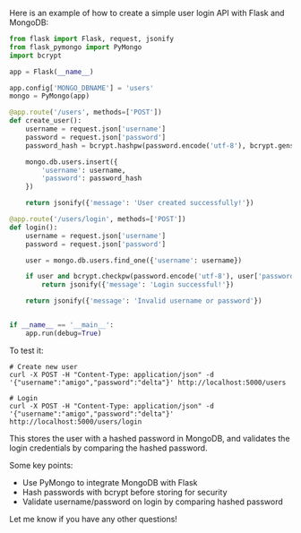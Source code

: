 Here is an example of how to create a simple user login API with Flask and MongoDB:

```python
from flask import Flask, request, jsonify
from flask_pymongo import PyMongo
import bcrypt

app = Flask(__name__)

app.config['MONGO_DBNAME'] = 'users'
mongo = PyMongo(app)

@app.route('/users', methods=['POST'])
def create_user():
    username = request.json['username']
    password = request.json['password']
    password_hash = bcrypt.hashpw(password.encode('utf-8'), bcrypt.gensalt())

    mongo.db.users.insert({
        'username': username,
        'password': password_hash 
    })

    return jsonify({'message': 'User created successfully!'})

@app.route('/users/login', methods=['POST'])  
def login():
    username = request.json['username'] 
    password = request.json['password']

    user = mongo.db.users.find_one({'username': username})

    if user and bcrypt.checkpw(password.encode('utf-8'), user['password']):
        return jsonify({'message': 'Login successful!'})

    return jsonify({'message': 'Invalid username or password'})


if __name__ == '__main__':
    app.run(debug=True)
```

To test it:

```
# Create new user
curl -X POST -H "Content-Type: application/json" -d '{"username":"amigo","password":"delta"}' http://localhost:5000/users

# Login
curl -X POST -H "Content-Type: application/json" -d '{"username":"amigo","password":"delta"}' http://localhost:5000/users/login 
```

This stores the user with a hashed password in MongoDB, and validates the login credentials by comparing the hashed password.

Some key points:

- Use PyMongo to integrate MongoDB with Flask 
- Hash passwords with bcrypt before storing for security
- Validate username/password on login by comparing hashed password

Let me know if you have any other questions!